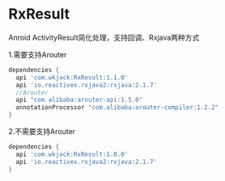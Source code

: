 # RxResult
Anroid ActivityResult简化处理，支持回调、Rxjava两种方式

1.需要支持Arouter
```gradle
dependencies { 
  api 'com.wkjack:RxResult:1.1.0'
  api 'io.reactivex.rxjava2:rxjava:2.1.7'
  //Arouter
  api "com.alibaba:arouter-api:1.5.0"
  annotationProcessor "com.alibaba:arouter-compiler:1.2.2"
}
```
2.不需要支持Arouter
```gradle
dependencies { 
  api 'com.wkjack:RxResult:1.0.0'
  api 'io.reactivex.rxjava2:rxjava:2.1.7'
}
```
